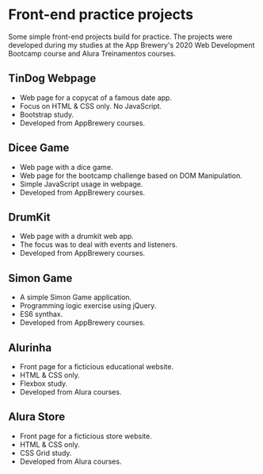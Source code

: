 # Front-end practice projects

Some simple front-end projects build for practice. The projects were developed during my studies at the App Brewery's 2020 Web Development Bootcamp course and Alura Treinamentos courses. 


## TinDog Webpage

- Web page for a copycat of a famous date app.
- Focus on HTML & CSS only. No JavaScript.
- Bootstrap study.
- Developed from AppBrewery courses.

## Dicee Game

- Web page with a dice game.
- Web page for the bootcamp challenge based on DOM Manipulation.
- Simple JavaScript usage in webpage.
- Developed from AppBrewery courses.

## DrumKit

- Web page with a drumkit web app.
- The focus was to deal with events and listeners.
- Developed from AppBrewery courses.

## Simon Game

- A simple Simon Game application.
- Programming logic exercise using jQuery.
- ES6 synthax.
- Developed from AppBrewery courses.

## Alurinha

- Front page for a ficticious educational website.
- HTML & CSS only.
- Flexbox study.
- Developed from Alura courses.

## Alura Store

- Front page for a ficticious store website.
- HTML & CSS only.
- CSS Grid study.
- Developed from Alura courses.


